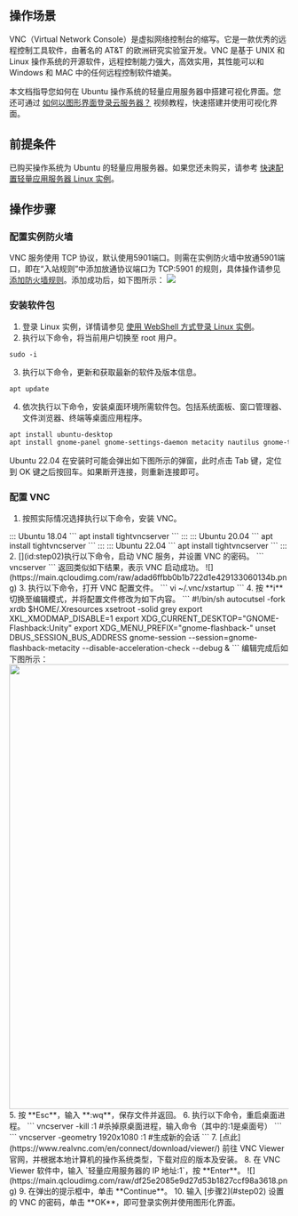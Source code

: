 ## 操作场景
VNC（Virtual Network Console）是虚拟网络控制台的缩写。它是一款优秀的远程控制工具软件，由著名的 AT&T 的欧洲研究实验室开发。VNC 是基于 UNIX 和 Linux 操作系统的开源软件，远程控制能力强大，高效实用，其性能可以和 Windows 和 MAC 中的任何远程控制软件媲美。

本文档指导您如何在 Ubuntu 操作系统的轻量应用服务器中搭建可视化界面。您还可通过 [如何以图形界面登录云服务器？](https://cloud.tencent.com/developer/video/24478) 视频教程，快速搭建并使用可视化界面。

## 前提条件
已购买操作系统为 Ubuntu 的轻量应用服务器。如果您还未购买，请参考 [快速配置轻量应用服务器 Linux 实例](https://cloud.tencent.com/document/product/1207/44548)。


## 操作步骤

### 配置实例防火墙
VNC 服务使用 TCP 协议，默认使用5901端口。则需在实例防火墙中放通5901端口，即在“入站规则”中添加放通协议端口为 TCP:5901 的规则，具体操作请参见 [添加防火墙规则](https://cloud.tencent.com/document/product/1207/44577#.E6.B7.BB.E5.8A.A0.E9.98.B2.E7.81.AB.E5.A2.99.E8.A7.84.E5.88.99)。添加成功后，如下图所示：
![](https://qcloudimg.tencent-cloud.cn/raw/fdc213be0b916d4f3ad9c0276daa6a52.png)



### 安装软件包
1. 登录 Linux 实例，详情请参见 [使用 WebShell 方式登录 Linux 实例](https://cloud.tencent.com/document/product/1207/44642)。
2. 执行以下命令，将当前用户切换至 root 用户。
```
sudo -i
```
3. 执行以下命令，更新和获取最新的软件及版本信息。
```
apt update
```
4. 依次执行以下命令，安装桌面环境所需软件包。包括系统面板、窗口管理器、文件浏览器、终端等桌面应用程序。
```bash
apt install ubuntu-desktop
apt install gnome-panel gnome-settings-daemon metacity nautilus gnome-terminal gnome-session-flashback
```
<dx-alert infotype="notice" title="">
Ubuntu 22.04 在安装时可能会弹出如下图所示的弹窗，此时点击 Tab 键，定位到 OK 键之后按回车。如果断开连接，则重新连接即可。
</dx-alert>

### 配置 VNC
1. 按照实际情况选择执行以下命令，安装 VNC。
<dx-tabs>
::: Ubuntu 18.04
```
apt install tightvncserver
```
:::
::: Ubuntu 20.04
```
apt install tightvncserver
```
:::
::: Ubuntu 22.04
```
apt install tightvncserver
```
:::
</dx-tabs>
2. [](id:step02)执行以下命令，启动 VNC 服务，并设置 VNC 的密码。
```
vncserver
```
返回类似如下结果，表示 VNC 启动成功。
![](https://main.qcloudimg.com/raw/adad6ffbb0b1b722d1e429133060134b.png)
3. 执行以下命令，打开 VNC 配置文件。
```
vi ~/.vnc/xstartup
```
4. 按 **i** 切换至编辑模式，并将配置文件修改为如下内容。
```
#!/bin/sh
 autocutsel -fork
 xrdb $HOME/.Xresources
 xsetroot -solid grey
 export XKL_XMODMAP_DISABLE=1
 export XDG_CURRENT_DESKTOP="GNOME-Flashback:Unity"
 export XDG_MENU_PREFIX="gnome-flashback-"
 unset DBUS_SESSION_BUS_ADDRESS
 gnome-session --session=gnome-flashback-metacity --disable-acceleration-check --debug &
```
编辑完成后如下图所示：
<img style="width:800px; max-width: inherit;" src="https://qcloudimg.tencent-cloud.cn/raw/ebbd7e38e78b35f60138b5f7ad6bc2ee.png" />
5. 按 **Esc**，输入 **:wq**，保存文件并返回。
6. 执行以下命令，重启桌面进程。
```
vncserver -kill :1 #杀掉原桌面进程，输入命令（其中的:1是桌面号）
```
```
vncserver -geometry 1920x1080 :1 #生成新的会话
```
7. [点此](https://www.realvnc.com/en/connect/download/viewer/) 前往 VNC Viewer 官网，并根据本地计算机的操作系统类型，下载对应的版本及安装。
8. 在 VNC Viewer 软件中，输入 `轻量应用服务器的 IP 地址:1`，按 **Enter**。
![](https://main.qcloudimg.com/raw/df25e2085e9d27d53b1827ccf98a3618.png)
9. 在弹出的提示框中，单击 **Continue**。
10. 输入 [步骤2](#step02) 设置的 VNC 的密码，单击 **OK**，即可登录实例并使用图形化界面。
